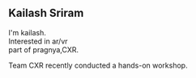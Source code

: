 ## Kailash Sriram

I'm kailash.  
Interested in ar/vr  
part of pragnya,CXR.  

Team CXR recently conducted a hands-on workshop.  


